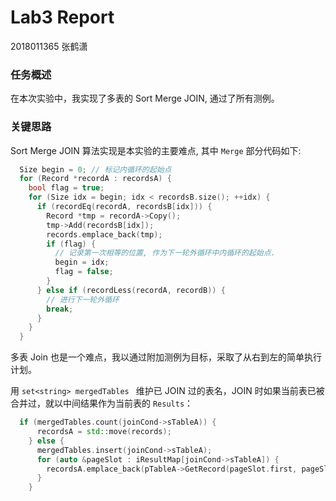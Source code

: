 # Lab3 Report

2018011365 张鹤潇

### 任务概述

在本次实验中，我实现了多表的 Sort Merge JOIN, 通过了所有测例。

### 关键思路

Sort Merge JOIN 算法实现是本实验的主要难点, 其中 `Merge` 部分代码如下:

```c++
  Size begin = 0; // 标记内循环的起始点
  for (Record *recordA : recordsA) {
    bool flag = true;
    for (Size idx = begin; idx < recordsB.size(); ++idx) {
      if (recordEq(recordA, recordsB[idx])) {
        Record *tmp = recordA->Copy();
        tmp->Add(recordsB[idx]);
        records.emplace_back(tmp);
        if (flag) {
          // 记录第一次相等的位置, 作为下一轮外循环中内循环的起始点.
          begin = idx;
          flag = false;
        }
      } else if (recordLess(recordA, recordB)) {
        // 进行下一轮外循环
        break;
      }
    }
  }
```

多表 Join 也是一个难点，我以通过附加测例为目标，采取了从右到左的简单执行计划。

用 `set<string> mergedTables ` 维护已 JOIN 过的表名，JOIN 时如果当前表已被合并过，就以中间结果作为当前表的 `Results`：

```c++
  if (mergedTables.count(joinCond->sTableA)) {
      recordsA = std::move(records);
    } else {
      mergedTables.insert(joinCond->sTableA);
      for (auto &pageSlot : iResultMap[joinCond->sTableA]) {
        recordsA.emplace_back(pTableA->GetRecord(pageSlot.first, pageSlot.second));
      }
    }
```
